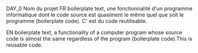 DAY_0 Nom du projet
FR
boilerplate text, une fonctionnalité d'un programme informatique dont le code source est quasiment le même quel que soit le programme (boilerplate code). C' est du code reutilisable.

EN
boilerplate text, a functionality of a computer program whose source code is almost the same regardless of the program (boilerplate code).This is reusable code.